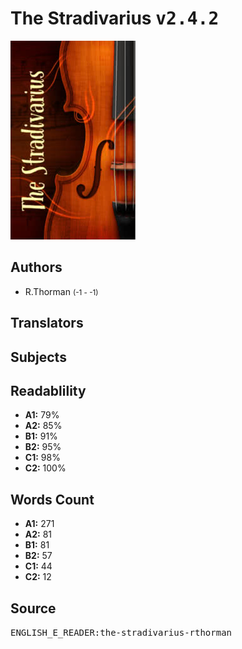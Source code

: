 # The Stradivarius <kbd>v2.4.2</kbd>

![](./cover.medium.jpg "")

## Authors


 - R.Thorman <small>(-1 - -1)</small>

## Translators



## Subjects



## Readablility


 - **A1:** 79%
 - **A2:** 85%
 - **B1:** 91%
 - **B2:** 95%
 - **C1:** 98%
 - **C2:** 100%

## Words Count


 - **A1:** 271
 - **A2:** 81
 - **B1:** 81
 - **B2:** 57
 - **C1:** 44
 - **C2:** 12

## Source


<kbd>ENGLISH_E_READER:the-stradivarius-rthorman</kbd>

